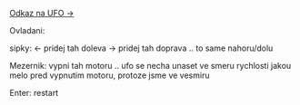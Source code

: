 [Odkaz na UFO ->](http://ufo.surge.sh)

Ovladani:

sipky:
<- pridej tah doleva
-> pridej tah doprava .. to same nahoru/dolu

Mezernik:
vypni tah motoru .. ufo se necha unaset ve smeru rychlosti jakou melo pred
vypnutim motoru, protoze jsme ve vesmiru

Enter:
restart